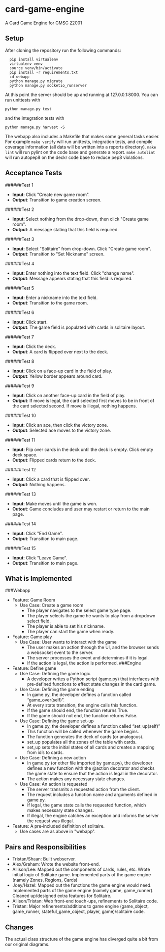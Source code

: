 card-game-engine
================

A Card Game Engine for CMSC 22001


Setup
-----

After cloning the repository run the following commands:
```
  pip install virtualenv
  virtualenv venv
  source venv/bin/activate
  pip install -r requirements.txt
  cd webapp
  python manage.py migrate
  python manage.py socketio_runserver
```
  
At this point the server should be up and running at 127.0.0.1:8000. You can run unittests with 
```
python manage.py test 
```
and the integration tests with 
```
python manage.py harvest -S
```
The webapp also includes a Makefile that makes some general tasks easier. For
example `make verify` will run unittests, integration tests, and compile 
coverage information (all data will be written into a reports directory).
`make lint` will run pylint on the code base and generate a report. `make autolint`
will run autopep8 on the deckr code base to reduce pep8 violations.

Acceptance Tests
-----

######Test 1
  * **Input**: Click "Create new game room". 
  * **Output**: Transition to game creation screen.

######Test 2
  * **Input**: Select nothing from the drop-down, then click "Create game room".
  * **Output**: A message stating that this field is required. 

######Test 3
  * **Input**: Select "Solitaire" from drop-down. Click "Create game room".
  * **Output**: Transition to "Set Nickname" screen.

######Test 4
  * **Input**: Enter nothing into the text field. Click "change name".
  * **Output**: Message appears stating that this field is required.

######Test 5
  * **Input**: Enter a nickname into the text field.
  * **Output**: Transition to the game room.

######Test 6
  * **Input**: Click start.
  * **Output**: The game field is populated with cards in solitaire layout.

######Test 7
  * **Input**: Click the deck.
  * **Output**: A card is flipped over next to the deck.

######Test 8
  * **Input**: Click on a face-up card in the field of play. 
  * **Output**: Yellow border appears around card.

######Test 9
 * **Input**: Click on another face-up card in the field of play.
 * **Output**: If move is legal, the card selected first moves to be in front of the card selected second. If move is illegal, nothing happens.

######Test 10
  * **Input**: Click an ace, then click the victory zone.
  * **Output**: Selected ace moves to the victory zone.

######Test 11
  * **Input**: Flip over cards in the deck until the deck is empty. Click empty deck space.
  * **Output**: Flipped cards return to the deck.

######Test 12
  * **Input**: Click a card that is flipped over.
  * **Output**: Nothing happens.

######Test 13
  * **Input**: Make moves until the game is won. 
  * **Outout**: Game concludes and user may restart or return to the main page.

######Test 14
  * **Input**: Click "End Game".
  * **Output**: Transition to main page.

######Test 15
  * **Input**: Click "Leave Game".
  * **Output**: Transition to main page.


 What is Implemented
 -----

###Webapp
* Feature: Game Room
  * Use Case: Create a game room
    * The player navigates to the select game type page.
    * The player selects the game he wants to play from a dropdown select field.
    * The player is able to set his nickname.
    * The player can start the game when ready.
* Feature: Game play
  * Use Case: User wants to interact with the game
    * The user makes an action through the UI, and the browser sends a websocket event to the server.
    * The server processes the event and determines if it is legal.
    * If the action is legal, the action is performed.
###Engine
* Feature: Define game
  * Use Case: Defining the game logic.
    * A developer writes a Python script (game.py) that interfaces with pre-defined functions to effect state changes in the card game.
  * Use Case: Defining the game ending
    * In game.py, the developer defines a function called “game_over(self)”.
    * At every state transition, the engine calls this function.
    * If the game should end, the function returns True.
    * If the game should not end, the function returns False.
  * Use Case: Defining the game set-up
    * In game.py, the developer defines a function called “set_up(self)”
    * This function will be called whenever the game begins.
    * The function generates the deck of cards (or analogous).
    * set_up populates all the zones of the table with cards.
    * set_up sets the initial states of all cards and creates a mapping from id’s to cards.
  * Use Case: Defining a new action
    * In game.py (or other file imported by game.py), the developer defines a new function with the @action decorator and checks the game state to ensure that the action is legal in the decorator.
    * The action makes any necessary state changes.
  * Use Case: An action is requested
    * The server transmits a requested action from the client.
    * The request includes a function name and arguments defined in game.py.
    * If legal, the game state calls the requested function, which makes necessary state changes.
    * If illegal, the engine catches an exception and informs the server the request was illegal.
* Feature: A pre-included definition of solitaire.
  * Use cases are as above in "webapp".

 Pairs and Responsibilities
 -----

* Tristan/Shaan: Built webserver.
* Alex/Graham: Wrote the website front-end.
* Allison/Lee: Mapped out the components of cards, rules, etc. Wrote initial logic of Solitaire game. Implemented parts of the game engine (namely Zones, Regions, Cards)
* Joey/Hazel: Mapped out the functions the game engine would need. Implemented parts of the game engine (namely game, game_runner). Cleaned up/designed extra features for Solitaire.
* Allison/Tristan: Web front-end touch-ups, refinements to Solitaire code.
* Tristan: Major refinements/additions to game engine (game_object, game_runner, stateful_game_object, player, game)/solitaire code.

 Changes
 -----
 The actual class structure of the game engine has diverged quite a bit from our original diagrams. 